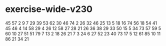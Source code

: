 # exercise-wide-v230
45
57
2
9
7
29
39
53
62
30
46
74
2
26
32
46
25
13
5
18
16
74
56
18
54
41
45
46
4
14
58
29
4
26
12
58
27
28
21
26
36
38
29
33
50
15
5
34
73
57
59
5
60
10
27
51
51
79
7
13
2
18
26
21
7
3
24
6
27
52
23
40
73
17
5
12
61
85
10
11
86
21
34
21
